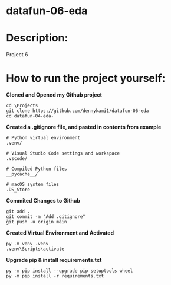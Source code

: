 # **datafun-06-eda**

# **Description:**
Project 6

# **How to run the project yourself:**

**Cloned and Opened my Github project**
```
cd \Projects
git clone https://github.com/dennykami1/datafun-06-eda
cd datafun-04-eda-
```

**Created a .gitignore file, and pasted in contents from example**
```
# Python virtual environment
.venv/

# Visual Studio Code settings and workspace
.vscode/

# Compiled Python files
__pycache__/

# macOS system files
.DS_Store
```

**Commited Changes to Github**
```
git add .
git commit -m "Add .gitignore"
git push -u origin main
```

**Created Virtual Environment and Activated**
```
py -m venv .venv
.venv\Scripts\activate
```

**Upgrade pip & install requirements.txt**
```
py -m pip install --upgrade pip setuptools wheel
py -m pip install -r requirements.txt
```
